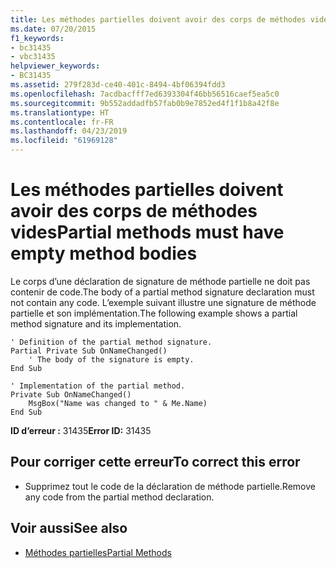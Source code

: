 ```yaml
---
title: Les méthodes partielles doivent avoir des corps de méthodes vides
ms.date: 07/20/2015
f1_keywords:
- bc31435
- vbc31435
helpviewer_keywords:
- BC31435
ms.assetid: 279f283d-ce40-401c-8494-4bf06394fdd3
ms.openlocfilehash: 7acdbacfff7ed6393304f46bb56516caef5ea5c0
ms.sourcegitcommit: 9b552addadfb57fab0b9e7852ed4f1f1b8a42f8e
ms.translationtype: HT
ms.contentlocale: fr-FR
ms.lasthandoff: 04/23/2019
ms.locfileid: "61969128"
---
```

# <a name="partial-methods-must-have-empty-method-bodies"></a><span data-ttu-id="ebbb3-102">Les méthodes partielles doivent avoir des corps de méthodes vides</span><span class="sxs-lookup"><span data-stu-id="ebbb3-102">Partial methods must have empty method bodies</span></span>
<span data-ttu-id="ebbb3-103">Le corps d’une déclaration de signature de méthode partielle ne doit pas contenir de code.</span><span class="sxs-lookup"><span data-stu-id="ebbb3-103">The body of a partial method signature declaration must not contain any code.</span></span> <span data-ttu-id="ebbb3-104">L’exemple suivant illustre une signature de méthode partielle et son implémentation.</span><span class="sxs-lookup"><span data-stu-id="ebbb3-104">The following example shows a partial method signature and its implementation.</span></span>  
  
```  
' Definition of the partial method signature.  
Partial Private Sub OnNameChanged()  
    ' The body of the signature is empty.  
End Sub  
```  
  
```  
' Implementation of the partial method.  
Private Sub OnNameChanged()  
    MsgBox("Name was changed to " & Me.Name)  
End Sub  
```  
  
 <span data-ttu-id="ebbb3-105">**ID d’erreur :** 31435</span><span class="sxs-lookup"><span data-stu-id="ebbb3-105">**Error ID:** 31435</span></span>  
  
## <a name="to-correct-this-error"></a><span data-ttu-id="ebbb3-106">Pour corriger cette erreur</span><span class="sxs-lookup"><span data-stu-id="ebbb3-106">To correct this error</span></span>  
  
- <span data-ttu-id="ebbb3-107">Supprimez tout le code de la déclaration de méthode partielle.</span><span class="sxs-lookup"><span data-stu-id="ebbb3-107">Remove any code from the partial method declaration.</span></span>  
  
## <a name="see-also"></a><span data-ttu-id="ebbb3-108">Voir aussi</span><span class="sxs-lookup"><span data-stu-id="ebbb3-108">See also</span></span>

- [<span data-ttu-id="ebbb3-109">Méthodes partielles</span><span class="sxs-lookup"><span data-stu-id="ebbb3-109">Partial Methods</span></span>](../../visual-basic/programming-guide/language-features/procedures/partial-methods.md)

